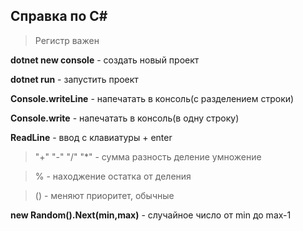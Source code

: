 ## Справка по C#

> Регистр важен

**dotnet new console** - создать новый проект

**dotnet run** - запустить проект

**Console.writeLine** - напечатать в консоль(с разделением строки)

**Console.write** - напечатать в консоль(в одну строку)

**ReadLine** - ввод с клавиатуры + enter 

>"+" "-" "/" "*" - сумма разность деление умножение 

>% - находжение остатка от деления

>() - меняют приоритет, обычные

**new Random().Next(min,max)** - случайное число от min до max-1